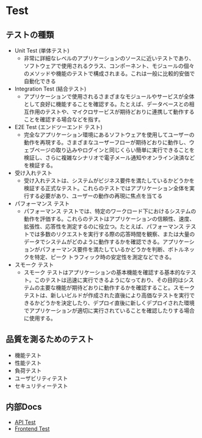 # Test

## テストの種類

- Unit Test (単体テスト)
  - 非常に詳細なレベルのアプリケーションのソースに近いテストであり、ソフトウェアで使用されるクラス、コンポーネント、モジュールの個々のメソッドや機能のテストで構成されまる。これは一般に比較的安価で自動化できる
- Integration Test (結合テスト)
  - アプリケーションで使用されるさまざまなモジュールやサービスが全体として良好に機能することを確認する。たとえば、データベースとの相互作用のテストや、マイクロサービスが期待どおりに連携して動作することを確認する場合などを指す。
- E2E Test (エンドツーエンド テスト)
  - 完全なアプリケーション環境にあるソフトウェアを使用してユーザーの動作を再現する。さまざまなユーザーフローが期待どおりに動作し、ウェブページの取り込みやログインと同じくらい簡単に実行できることを検証し、さらに複雑なシナリオで電子メール通知やオンライン決済などを検証する。
- 受け入れテスト
  - 受け入れテストは、システムがビジネス要件を満たしているかどうかを検証する正式なテスト。これらのテストではアプリケーション全体を実行する必要があり、ユーザーの動作の再現に焦点を当てる
- パフォーマンス テスト
  - パフォーマンス テストでは、特定のワークロード下におけるシステムの動作を評価する。これらのテストはアプリケーションの信頼性、速度、拡張性、応答性を測定するのに役立つ。たとえば、パフォーマンス テストでは多数のリクエストを実行する際の応答時間を観察、または大量のデータでシステムがどのように動作するかを確認できる。アプリケーションがパフォーマンス要件を満たしているかどうかを判断、ボトルネックを特定、ピーク トラフィック時の安定性を測定などできる。
- スモーク テスト
  - スモーク テストはアプリケーションの基本機能を確認する基本的なテスト。このテストは迅速に実行できるようになっており、その目的はシステムの主要な機能が期待どおりに動作するかを確認すること。スモーク テストは、新しいビルドが作成された直後により高価なテストを実行できるかどうかを決定したり、デプロイ直後に新しくデプロイされた環境でアプリケーションが適切に実行されていることを確認したりする場合に使用する。

## 品質を測るためのテスト

- 機能テスト
- 性能テスト
- 負荷テスト
- ユーザビリティテスト
- セキュリティーテスト

## 内部Docs

- [API Test](../api/api-test)
- [Frontend Test](../frontend/test/README.md)
